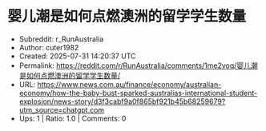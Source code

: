 # 婴儿潮是如何点燃澳洲的留学学生数量

- Subreddit: r_RunAustralia
- Author: cuter1982
- Created: 2025-07-31 14:20:37 UTC
- Permalink: https://reddit.com/r/RunAustralia/comments/1me2voq/婴儿潮是如何点燃澳洲的留学学生数量/
- URL: https://www.news.com.au/finance/economy/australian-economy/how-the-baby-bust-sparked-australias-international-student-explosion/news-story/d3f3cabf9a0f865bf921b45b68259679?utm_source=chatgpt.com
- Ups: 1 | Ratio: 1.0 | Comments: 0


<div class="md">

</div>

